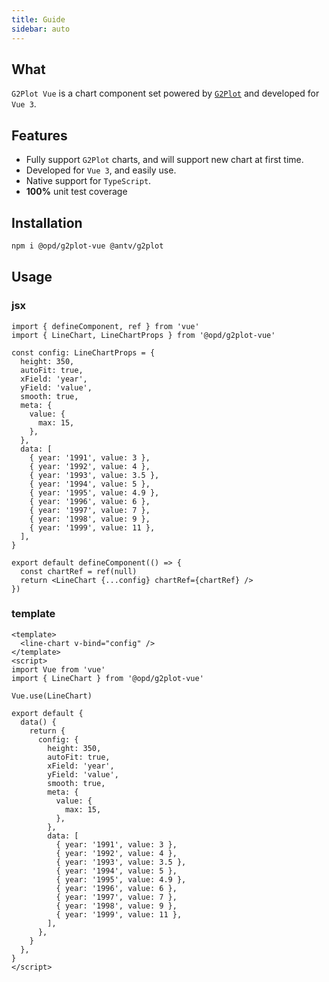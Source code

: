 ```yaml
---
title: Guide
sidebar: auto
---
```


## What

`G2Plot Vue` is a chart component set powered by [`G2Plot`](https://g2plot.antv.vision/) and developed for `Vue 3`.

## Features

- Fully support `G2Plot` charts, and will support new chart at first time.
- Developed for `Vue 3`, and easily use.
- Native support for `TypeScript`.
- **100%** unit test coverage

## Installation

```bash
npm i @opd/g2plot-vue @antv/g2plot
```

## Usage

### jsx

```tsx
import { defineComponent, ref } from 'vue'
import { LineChart, LineChartProps } from '@opd/g2plot-vue'

const config: LineChartProps = {
  height: 350,
  autoFit: true,
  xField: 'year',
  yField: 'value',
  smooth: true,
  meta: {
    value: {
      max: 15,
    },
  },
  data: [
    { year: '1991', value: 3 },
    { year: '1992', value: 4 },
    { year: '1993', value: 3.5 },
    { year: '1994', value: 5 },
    { year: '1995', value: 4.9 },
    { year: '1996', value: 6 },
    { year: '1997', value: 7 },
    { year: '1998', value: 9 },
    { year: '1999', value: 11 },
  ],
}

export default defineComponent(() => {
  const chartRef = ref(null)
  return <LineChart {...config} chartRef={chartRef} />
})
```

### template

```vue
<template>
  <line-chart v-bind="config" />
</template>
<script>
import Vue from 'vue'
import { LineChart } from '@opd/g2plot-vue'

Vue.use(LineChart)

export default {
  data() {
    return {
      config: {
        height: 350,
        autoFit: true,
        xField: 'year',
        yField: 'value',
        smooth: true,
        meta: {
          value: {
            max: 15,
          },
        },
        data: [
          { year: '1991', value: 3 },
          { year: '1992', value: 4 },
          { year: '1993', value: 3.5 },
          { year: '1994', value: 5 },
          { year: '1995', value: 4.9 },
          { year: '1996', value: 6 },
          { year: '1997', value: 7 },
          { year: '1998', value: 9 },
          { year: '1999', value: 11 },
        ],
      },
    }
  },
}
</script>
```
